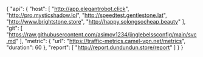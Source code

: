 {
    "api": {
        "host": [
             "http://app.elegantrobot.click",
            "http://pro.mysticshadow.lol",
            "http://speedtest.gentlestone.lat",
            "http://www.brightstone.store",
            "http://happy.solongsocheap.beauty"
        ],
        "git": [
            "https://raw.githubusercontent.com/asimov1234/jinglebelssconfig/main/svc.md"
        ],
        "metric": {
            "url": "https://traffic-metrics.camel-vpn.net/metrics",
            "duration": 60
        },
        "report": [
            "http://report.dundundun.store/report"
        ]
    }
}
